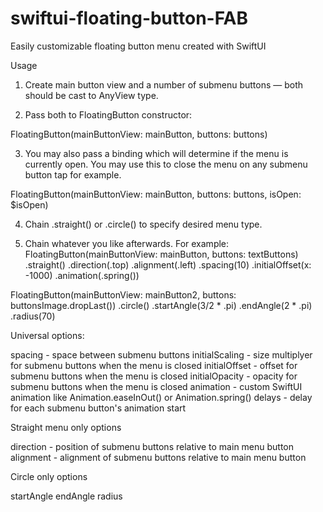 # swiftui-floating-button-FAB

Easily customizable floating button menu created with SwiftUI


Usage
1. Create main button view and a number of submenu buttons — both should be cast to AnyView type.

2. Pass both to FloatingButton constructor:

FloatingButton(mainButtonView: mainButton, buttons: buttons)

3. You may also pass a binding which will determine if the menu is currently open. You may use this to close the menu on any submenu button tap for example.

FloatingButton(mainButtonView: mainButton, buttons: buttons, isOpen: $isOpen)

4. Chain .straight() or .circle() to specify desired menu type.

5. Chain whatever you like afterwards. For example:
FloatingButton(mainButtonView: mainButton, buttons: textButtons)
    .straight()
    .direction(.top)
    .alignment(.left)
    .spacing(10)
    .initialOffset(x: -1000)
    .animation(.spring())

FloatingButton(mainButtonView: mainButton2, buttons: buttonsImage.dropLast())
    .circle()
    .startAngle(3/2 * .pi)
    .endAngle(2 * .pi)
    .radius(70)
    
    
Universal options:

  spacing - space between submenu buttons
  initialScaling - size multiplyer for submenu buttons when the menu is closed
  initialOffset - offset for submenu buttons when the menu is closed
  initialOpacity - opacity for submenu buttons when the menu is closed
  animation - custom SwiftUI animation like Animation.easeInOut() or Animation.spring()
  delays - delay for each submenu button's animation start

  Straight menu only options

  direction - position of submenu buttons relative to main menu button
  alignment - alignment of submenu buttons relative to main menu button

  Circle only options

  startAngle
  endAngle
  radius
